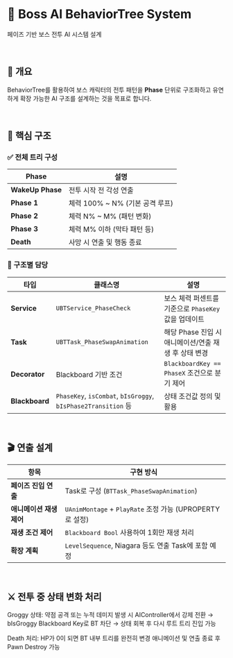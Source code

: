 # 🦖 Boss AI BehaviorTree System
페이즈 기반 보스 전투 AI 시스템 설계

<br>

## 🧠 개요
BehaviorTree를 활용하여 보스 캐릭터의 전투 패턴을 **Phase** 단위로 구조화하고 유연하게 확장 가능한 AI 구조를 설계하는 것을 목표로 합니다.

<br>

## 🔧 핵심 구조

### ✅ 전체 트리 구성

| Phase            | 설명                       |
| ---------------- | ------------------------ |
| **WakeUp Phase** | 전투 시작 전 각성 연출            |
| **Phase 1**      | 체력 100% \~ N% (기본 공격 루프) |
| **Phase 2**      | 체력 N% \~ M% (패턴 변화)      |
| **Phase 3**      | 체력 M% 이하 (막타 패턴 등)       |
| **Death**        | 사망 시 연출 및 행동 종료          |

### 🧩 구조별 담당

| 타입             | 클래스명                                                         | 설명                                   |
| -------------- | ------------------------------------------------------------ | ------------------------------------ |
| **Service**    | `UBTService_PhaseCheck`                                      | 보스 체력 퍼센트를 기준으로 `PhaseKey` 값을 업데이트   |
| **Task**       | `UBTTask_PhaseSwapAnimation`                                 | 해당 Phase 진입 시 애니메이션/연출 재생 후 상태 변경    |
| **Decorator**  | Blackboard 기반 조건                                             | `BlackboardKey == PhaseX` 조건으로 분기 제어 |
| **Blackboard** | `PhaseKey`, `isCombat`, `bIsGroggy`, `bIsPhase2Transition` 등 | 상태 조건값 정의 및 활용                       |

<br>

## 🎬 연출 설계

| 항목              | 구현 방식                                             |
| --------------- | ------------------------------------------------- |
| **페이즈 진입 연출**   | Task로 구성 (`BTTask_PhaseSwapAnimation`)            |
| **애니메이션 재생 제어** | `UAnimMontage` + `PlayRate` 조정 가능 (UPROPERTY로 설정) |
| **재생 조건 제어**    | `Blackboard Bool` 사용하여 1회만 재생 처리                  |
| **확장 계획**       | `LevelSequence`, Niagara 등도 연출 Task에 포함 예정        |


<br>

## ⚔️ 전투 중 상태 변화 처리

Groggy 상태:
약점 공격 또는 누적 데미지 발생 시 AIController에서 강제 전환
→ bIsGroggy Blackboard Key로 BT 차단
→ 상태 회복 후 다시 루트 트리 진입 가능

Death 처리:
HP가 0이 되면 BT 내부 트리를 완전히 변경
애니메이션 및 연출 종료 후 Pawn Destroy 가능



